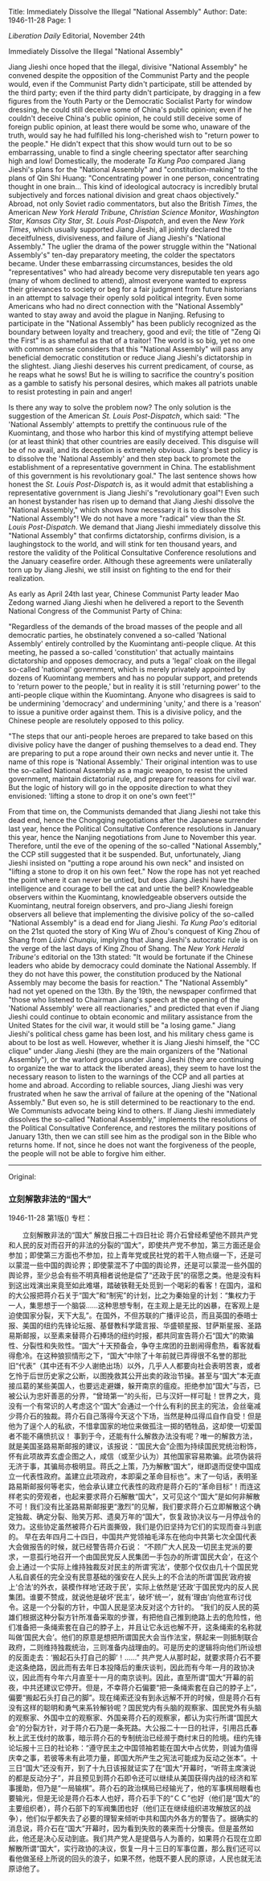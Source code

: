 Title: Immediately Dissolve the Illegal "National Assembly"
Author:
Date: 1946-11-28
Page: 1

_Liberation Daily_ Editorial, November 24th

Immediately Dissolve the Illegal "National Assembly"

Jiang Jieshi once hoped that the illegal, divisive "National Assembly" he convened despite the opposition of the Communist Party and the people would, even if the Communist Party didn't participate, still be attended by the third party; even if the third party didn't participate, by dragging in a few figures from the Youth Party or the Democratic Socialist Party for window dressing, he could still deceive some of China's public opinion; even if he couldn't deceive China's public opinion, he could still deceive some of foreign public opinion, at least there would be some who, unaware of the truth, would say he had fulfilled his long-cherished wish to "return power to the people." He didn't expect that this show would turn out to be so embarrassing, unable to find a single cheering spectator after searching high and low! Domestically, the moderate _Ta Kung Pao_ compared Jiang Jieshi's plans for the "National Assembly" and "constitution-making" to the plans of Qin Shi Huang: "Concentrating power in one person, concentrating thought in one brain... This kind of ideological autocracy is incredibly brutal subjectively and forces national division and great chaos objectively." Abroad, not only Soviet radio commentators, but also the British _Times_, the American _New York Herald Tribune_, _Christian Science Monitor_, _Washington Star_, _Kansas City Star_, _St. Louis Post-Dispatch_, and even the _New York Times_, which usually supported Jiang Jieshi, all jointly declared the deceitfulness, divisiveness, and failure of Jiang Jieshi's "National Assembly." The uglier the drama of the power struggle within the "National Assembly's" ten-day preparatory meeting, the colder the spectators became. Under these embarrassing circumstances, besides the old "representatives" who had already become very disreputable ten years ago (many of whom declined to attend), almost everyone wanted to express their grievances to society or beg for a fair judgment from future historians in an attempt to salvage their openly sold political integrity. Even some Americans who had no direct connection with the "National Assembly" wanted to stay away and avoid the plague in Nanjing. Refusing to participate in the "National Assembly" has been publicly recognized as the boundary between loyalty and treachery, good and evil; the title of "Zeng Qi the First" is as shameful as that of a traitor! The world is so big, yet no one with common sense considers that this "National Assembly" will pass any beneficial democratic constitution or reduce Jiang Jieshi's dictatorship in the slightest. Jiang Jieshi deserves his current predicament, of course, as he reaps what he sows! But he is willing to sacrifice the country's position as a gamble to satisfy his personal desires, which makes all patriots unable to resist protesting in pain and anger!

Is there any way to solve the problem now? The only solution is the suggestion of the American _St. Louis Post-Dispatch_, which said: "The 'National Assembly' attempts to prettify the continuous rule of the Kuomintang, and those who harbor this kind of mystifying attempt believe (or at least think) that other countries are easily deceived. This disguise will be of no avail, and its deception is extremely obvious. Jiang's best policy is to dissolve the 'National Assembly' and then step back to promote the establishment of a representative government in China. The establishment of this government is his revolutionary goal." The last sentence shows how honest the _St. Louis Post-Dispatch_ is, as it would admit that establishing a representative government is Jiang Jieshi's "revolutionary goal"! Even such an honest bystander has risen up to demand that Jiang Jieshi dissolve the "National Assembly," which shows how necessary it is to dissolve this "National Assembly"! We do not have a more "radical" view than the _St. Louis Post-Dispatch_. We demand that Jiang Jieshi immediately dissolve this "National Assembly" that confirms dictatorship, confirms division, is a laughingstock to the world, and will stink for ten thousand years, and restore the validity of the Political Consultative Conference resolutions and the January ceasefire order. Although these agreements were unilaterally torn up by Jiang Jieshi, we still insist on fighting to the end for their realization.

As early as April 24th last year, Chinese Communist Party leader Mao Zedong warned Jiang Jieshi when he delivered a report to the Seventh National Congress of the Communist Party of China:

"Regardless of the demands of the broad masses of the people and all democratic parties, he obstinately convened a so-called 'National Assembly' entirely controlled by the Kuomintang anti-people clique. At this meeting, he passed a so-called 'constitution' that actually maintains dictatorship and opposes democracy, and puts a 'legal' cloak on the illegal so-called 'national' government, which is merely privately appointed by dozens of Kuomintang members and has no popular support, and pretends to 'return power to the people,' but in reality it is still 'returning power' to the anti-people clique within the Kuomintang. Anyone who disagrees is said to be undermining 'democracy' and undermining 'unity,' and there is a 'reason' to issue a punitive order against them. This is a divisive policy, and the Chinese people are resolutely opposed to this policy.

"The steps that our anti-people heroes are prepared to take based on this divisive policy have the danger of pushing themselves to a dead end. They are preparing to put a rope around their own necks and never untie it. The name of this rope is 'National Assembly.' Their original intention was to use the so-called National Assembly as a magic weapon, to resist the united government, maintain dictatorial rule, and prepare for reasons for civil war. But the logic of history will go in the opposite direction to what they envisioned: 'lifting a stone to drop it on one's own feet'!"

From that time on, the Communists demanded that Jiang Jieshi not take this dead end, hence the Chongqing negotiations after the Japanese surrender last year, hence the Political Consultative Conference resolutions in January this year, hence the Nanjing negotiations from June to November this year. Therefore, until the eve of the opening of the so-called "National Assembly," the CCP still suggested that it be suspended. But, unfortunately, Jiang Jieshi insisted on "putting a rope around his own neck" and insisted on "lifting a stone to drop it on his own feet." Now the rope has not yet reached the point where it can never be untied, but does Jiang Jieshi have the intelligence and courage to bell the cat and untie the bell? Knowledgeable observers within the Kuomintang, knowledgeable observers outside the Kuomintang, neutral foreign observers, and pro-Jiang Jieshi foreign observers all believe that implementing the divisive policy of the so-called "National Assembly" is a dead end for Jiang Jieshi. _Ta Kung Pao's_ editorial on the 21st quoted the story of King Wu of Zhou's conquest of King Zhou of Shang from _Lüshi Chunqiu_, implying that Jiang Jieshi's autocratic rule is on the verge of the last days of King Zhou of Shang. The _New York Herald Tribune's_ editorial on the 13th stated: "It would be fortunate if the Chinese leaders who abide by democracy could dominate the National Assembly. If they do not have this power, the constitution produced by the National Assembly may become the basis for reaction." The "National Assembly" had not yet opened on the 13th. By the 19th, the newspaper confirmed that "those who listened to Chairman Jiang's speech at the opening of the 'National Assembly' were all reactionaries," and predicted that even if Jiang Jieshi could continue to obtain economic and military assistance from the United States for the civil war, it would still be "a losing game." Jiang Jieshi's political chess game has been lost, and his military chess game is about to be lost as well. However, whether it is Jiang Jieshi himself, the "CC clique" under Jiang Jieshi (they are the main organizers of the "National Assembly"), or the warlord groups under Jiang Jieshi (they are continuing to organize the war to attack the liberated areas), they seem to have lost the necessary reason to listen to the warnings of the CCP and all parties at home and abroad. According to reliable sources, Jiang Jieshi was very frustrated when he saw the arrival of failure at the opening of the "National Assembly." But even so, he is still determined to be reactionary to the end. We Communists advocate being kind to others. If Jiang Jieshi immediately dissolves the so-called "National Assembly," implements the resolutions of the Political Consultative Conference, and restores the military positions of January 13th, then we can still see him as the prodigal son in the Bible who returns home. If not, since he does not want the forgiveness of the people, the people will not be able to forgive him either.



<hr /> 

Original: 


### 立刻解散非法的“国大”

1946-11-28
第1版()
专栏：

　　立刻解散非法的“国大”
    解放日报二十四日社论
    蒋介石曾经希望他不顾共产党和人民的反对而召开的非法的分裂的“国大”，即使共产党不参加，第三方面还是会参加；即使第三方面也不参加，拉上青年党或民社党的若干人物点缀一下，还是可以蒙混一些中国的舆论界；即使蒙混不了中国的舆论界，还是可以蒙混一些外国的舆论界，至少总会有些不明真相者说他是偿了“还政于民”的宿愿之类。他是没有料到这出戏演出来竟至如此难堪，踏破铁鞋无处觅到一个喝彩的看客！在国内，温和的大公报把蒋介石关于“国大”和“制宪”的计划，比之为秦始皇的计划：“集权力于一人，集思想于一个脑袋……这种思想专制，在主观上是无比的凶暴，在客观上是迫使国家分裂，天下大乱”。在国外，不但苏联的广播评论员，而且英国的泰晤士报、美国的纽约先锋论坛报、基督教科学箴言报、华盛顿星报、甘萨斯星报、圣路易斯邮报，以至素来替蒋介石捧场的纽约时报，都共同宣告蒋介石“国大”的欺骗性、分裂性和失败性。“国大”十天预备会，争夺主席团的丑剧闹得愈热，看客就看得愈冷。在这种狼狈情形之下，“国大”中除了十年前就已弄得很不名誉的那批旧“代表”（其中还有不少人谢绝出场）以外，几乎人人都要向社会表明苦衷，或者乞怜于后世历史家之公断，以图挽救其公开出卖的政治节操。甚至与“国大”本无直接瓜葛的某些美国人，也要远走避嫌，躲开南京的瘟疫。拒绝参加“国大”与否，已被公认为忠奸善恶的分界，“曾琦第一”的头衔，已与汉奸一样可耻！世界之大，竟没有一个有常识的人考虑这个“国大”会通过一个什么有利的民主的宪法，会丝毫减少蒋介石的独裁。蒋介石自己落得今天这个下场，当然是种瓜得瓜自作自受！但是他为了逞个人的私欲，不惜拿国家的地位来做孤注一掷的牺牲品，这却使一切爱国者不能不痛愤抗议！
    事到于今，还能有什么解救办法没有呢？唯一的解救方法，就是美国圣路易斯邮报的建议，该报说：“国民大会”企图为持续国民党统治粉饰，怀有此项故弄玄虚企图之人，咸信（或至少认为）其他国家容易欺骗。此项伪装将无济于事，其骗局亦极明显。蒋氏之上策，乃为解散“国大”，继即退而促使中国成立一代表性政府。盖建立此项政府，本即渠之革命目标也”。末了一句话，表明圣路易斯邮报何等老实，他会承认建立代表性的政府是蒋介石的“革命目标”！而连这样老实的旁观者，也起来要求蒋介石解散“国大”，又可见这个“国大”是如何非解散不可！我们没有比圣路易斯邮报更“激烈”的见解，我们要求蒋介石立即解散这个确定独裁、确定分裂、贻笑万邦、遗臭万年的“国大”，恢复政协决议与一月停战令的效力。这些协定虽然被蒋介石片面撕毁，我们是仍旧坚持为它们的实现而奋斗到底的。
    早在去年四月二十四日，中国共产党领袖毛泽东在他向中共第七次全国代表大会做报告的时候，就已经警告蒋介石说：
    “不顾广大人民及一切民主党派的要求，一意孤行地召开一个由国民党反人民集团一手包办的所谓‘国民大会’，在这个会上通过一个实际上维持独裁反对民主的所谓‘宪法’，使那个仅仅由几十个国民党人私自裘任的完全没有民意基础的强安在人民头上的不合法的所谓‘国民’政府披上‘合法’的外衣，装模作样地‘还政于民’，实际上依然是‘还政’于国民党内的反人民集团。谁要不赞成，就说他是破坏‘民主’，破坏‘统一’，就有‘理由’向他宣布讨伐令。这是一个分裂的方针，中国人民是坚决反对这个方针的。
    “我们的反人民的英雄们根据这种分裂方针所准备采取的步骤，有把他自己推到绝路上去的危险性，他们准备把一条绳索套在自己的脖子上，并且让它永远也解不开，这条绳索的名称就叫做‘国民大会’。他们的原意是想把所谓国民大会当作法宝，祭起来一则抵制联合政府，二则维持独裁统治，三则准备内战理由的。可是历史的逻辑将向他们所设想的反面走去：‘搬起石头打自己的脚’！……”
    共产党人从那时起，就要求蒋介石不要走这条绝路，因此而有去年日本投降后的重庆谈判，因此而有今年一月的政协决议，因此而有今年六月直至十一月的南京谈判。因此，直至所谓“国大”开幕的前夜，中共还建议它停开。但是，不幸蒋介石偏要“把一条绳索套在自己的脖子上”，偏要“搬起石头打自己的脚”。现在绳索还没有到永远解不开的时候，但是蒋介石有没有这样的聪明和勇气来系铃解铃呢？国民党内有头脑的观察家、国民党外有头脑的观察家、外国中立的观察家、外国亲蒋介石的观察家，都认为实行所谓“国民大会”的分裂方针，对于蒋介石乃是一条死路。大公报二十一日的社评，引用吕氏春秋上武王伐纣的故事，暗示蒋介石的专制统治已经濒于商纣末日的险境。纽约先锋论坛报十三日的社论称：“遵守民主之中国领袖若能在国大中占优势，则诚为值得庆幸之事，若彼等未有此项力量，即国大所产生之宪法可能成为反动之张本”。十三日“国大”还没有开，到了十九日该报就证实了在“国大”开幕时，“听蒋主席演说的都是反动分子”，并且预见到蒋介石即令还可以继续从美国获得内战的经济和军事援助，但乃是“一局输棋”。蒋介石的政治棋局已经输光了，他的军事棋局眼看也要输光，但是无论是蒋介石本人也好，蒋介石手下的“ＣＣ”也好（他们是“国大”的主要组织者），蒋介石部下的军阀集团也好（他们正在继续组织进攻解放区的战争），他们似乎都失去了必要的理智来倾听中共和国内外各方的警告了。据确实的消息说，蒋介石在“国大”开幕时，因为看到失败的袭来而十分懊丧。但是虽然如此，他还是决心反动到底。我们共产党人是提倡与人为善的，如果蒋介石现在立即解散所谓“国大”，实行政协的决议，恢复一月十三日的军事位置，那么我们还可以看他做圣经上所说的回头的浪子，如果不然，他既不要人民的原谅，人民也就无法原谅他了。
